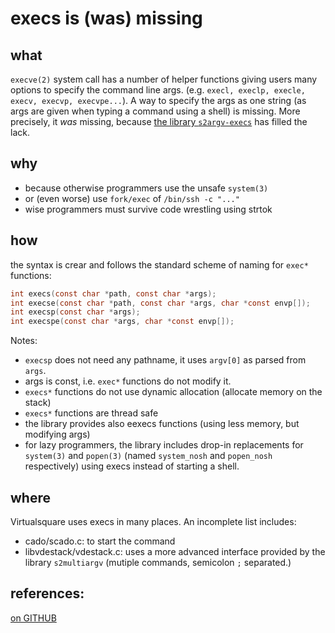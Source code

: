 execs is (was) missing
====

what
----
`execve(2)` system call has a number of helper functions giving users many options to specify the
command line args. (e.g. `execl, execlp, execle, execv, execvp, execvpe...`).
A way to specify the args as one string (as args are given when typing a command using a shell) is missing.
More precisely, it *was* missing, because [the library `s2argv-execs`](https://github.com/rd235/s2argv-execs) has 
filled the lack.

why
----
* because otherwise programmers use the unsafe `system(3)`
* or (even worse) use `fork/exec` of `/bin/ssh -c "..."`
* wise programmers must survive code wrestling using strtok

how
----
the syntax is crear and follows the standard scheme of naming for `exec*` functions:
```C
int execs(const char *path, const char *args);
int execse(const char *path, const char *args, char *const envp[]);
int execsp(const char *args);
int execspe(const char *args, char *const envp[]);
```

Notes:

* `execsp` does not need any pathname, it uses `argv[0]` as parsed from `args`.
* args is const, i.e. `exec*` functions do not modify it.
* `execs*` functions do not use dynamic allocation (allocate memory on the stack)
* `execs*` functions are thread safe
* the library provides also eexecs functions (using less memory, but modifying args)
* for lazy programmers, the library includes drop-in replacements for `system(3)` and `popen(3)` 
(named `system_nosh` and `popen_nosh` respectively) using execs instead of starting a shell.

where
----
Virtualsquare uses execs in many places. An incomplete list includes:

* cado/scado.c: to start the command
* libvdestack/vdestack.c: uses a more advanced interface provided by the library `s2multiargv` (mutiple commands, semicolon `;` separated.)

references:
----
[on GITHUB](https://github.com/rd235/s2argv-execs)
